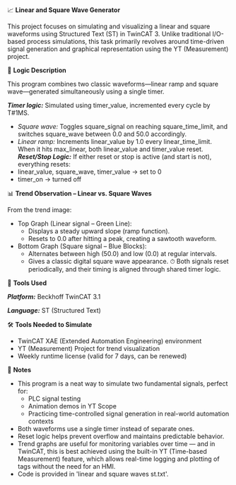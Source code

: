 📈 **Linear and Square Wave Generator**

This project focuses on simulating and visualizing a linear and square waveforms using Structured Text (ST) in TwinCAT 3. Unlike traditional I/O-based process simulations, this task primarily revolves around time-driven signal generation and graphical representation using the YT (Measurement) project.

🧩 **Logic Description**

This program combines two classic waveforms—linear ramp and square wave—generated simultaneously using a single timer.

_**Timer logic:**_ Simulated using timer_value, incremented every cycle by T#1MS.
  - _Square wave:_ Toggles square_signal on reaching square_time_limit, and switches square_wave between 0.0 and 50.0 accordingly.
  - _Linear ramp:_ Increments linear_value by 1.0 every linear_time_limit. When it hits max_linear, both linear_value and timer_value reset.
**_Reset/Stop Logic:_** If either reset or stop is active (and start is not), everything resets:
  - linear_value, square_wave, timer_value → set to 0
  - timer_on → turned off

📊 **Trend Observation – Linear vs. Square Waves**

From the trend image:
- Top Graph (Linear signal – Green Line):
  - Displays a steady upward slope (ramp function).
  - Resets to 0.0 after hitting a peak, creating a sawtooth waveform.
- Bottom Graph (Square signal – Blue Blocks):
  - Alternates between high (50.0) and low (0.0) at regular intervals.
  - Gives a classic digital square wave appearance.
⏱ Both signals reset periodically, and their timing is aligned through shared timer logic.

🔧 **Tools Used**

_**Platform:**_ Beckhoff TwinCAT 3.1

_**Language:**_ ST (Structured Text)

🛠️ **Tools Needed to Simulate**

- TwinCAT XAE (Extended Automation Engineering) environment
- YT (Measurement) Project for trend visualization
- Weekly runtime license (valid for 7 days, can be renewed)

📌 **Notes**

- This program is a neat way to simulate two fundamental signals, perfect for:
  - PLC signal testing
  - Animation demos in YT Scope
  - Practicing time-controlled signal generation in real-world automation contexts
- Both waveforms use a single timer instead of separate ones.
- Reset logic helps prevent overflow and maintains predictable behavior.
- Trend graphs are useful for monitoring variables over time — and in TwinCAT, this is best achieved using the built-in YT (Time-based Measurement) feature, which allows real-time logging and plotting of tags without the need for an HMI.
- Code is provided in 'linear and square waves st.txt'.

